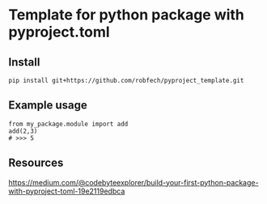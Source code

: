 # Template for python package with pyproject.toml

## Install
```
pip install git+https://github.com/robfech/pyproject_template.git
```

## Example usage
```
from my_package.module import add
add(2,3)
# >>> 5
```

## Resources 
https://medium.com/@codebyteexplorer/build-your-first-python-package-with-pyproject-toml-19e2119edbca
